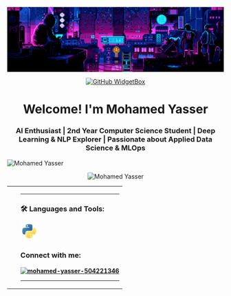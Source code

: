 <img align="center" src="assets/banner.gif" alt="banner">

<div style="text-align: center;"> 
  
[![GitHub WidgetBox](https://github-widgetbox.vercel.app/api/profile?username=yasserjr17&data=followers,repositories,stars,commits&theme=dark)](https://github.com/1AyaNabil1/github-widgetbox) 
</div>

<h1 align="center">Welcome! I'm Mohamed Yasser</h1>
<h3 align="center">AI Enthusiast | 2nd Year Computer Science Student | Deep Learning & NLP Explorer | Passionate about Applied Data Science & MLOps</h3>
<p align="left"> <img src="https://komarev.com/ghpvc/?username=yasserjr178&label=Profile%20views&color=0e75b6&style=flat" alt="Mohamed Yasser" /> </p>

<p align="center"> <img src="https://github-profile-trophy.vercel.app/?username=yasserjr17&column=-1&theme=onedark" alt="Mohamed Yasser" /></p>

<table style="width:100%", align="center">
    <tr>
        <th align="Left">
                <ul>

---

### 🛠️ Languages and Tools:
<p align="left">
  <img src="https://raw.githubusercontent.com/devicons/devicon/master/icons/python/python-original.svg" alt="python" width="40" height="40"/>

  <!-- ضيف باقي الأدوات اللي انت شغال بيها -->
  <h3 align="left">Connect with me:</h3>
                    <p align="left">
                        <a href="www.linkedin.com/in/mohamed-yasser-504221346" target="blank"><img align="center" src="https://raw.githubusercontent.com/rahuldkjain/github-profile-readme-generator/master/src/images/icons/Social/linked-in-alt.svg" alt="mohamed-yasser-504221346" height="30" width="35" /></a>
</p>

---

<!--
**yasserjr17/yasserjr17** is a ✨ _special_ ✨ repository because its `README.md` (this file) appears on your GitHub profile.

Here are some ideas to get you started:

- 🔭 I’m currently working on ...
- 🌱 I’m currently learning ...
- 👯 I’m looking to collaborate on ...
- 🤔 I’m looking for help with ...
- 💬 Ask me about ...
- 📫 How to reach me: ...
- 😄 Pronouns: ...
- ⚡ Fun fact: ...
-->
